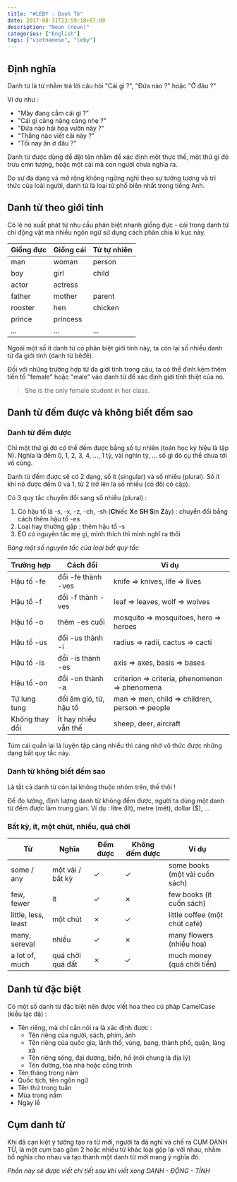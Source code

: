```yaml
---
title: "#LEBY : Danh Từ"
date: 2017-08-31T23:59:18+07:00
description: "Noun (noun)"
categories: ["English"]
tags: ["vietnamese", "leby"]
---
```


## Định nghĩa

Danh từ là từ nhằm trả lời câu hỏi "Cái gì ?", "Đứa nào ?" hoặc "Ở đâu ?"

Ví dụ như :

- "Mày đang cầm cái gì ?"
- "Cái gì càng nặng càng nhẹ ?"
- "Đứa nào hái hoa vườn này ?"
- "Thằng nào viết cái này ?"
- "Tối nay ăn ở đâu ?"

Danh từ được dùng để đặt tên nhằm để xác định một thực thể, một thứ gì đó trừu cmn tượng, hoặc một cái mà con người chưa nghĩa ra.

Do sự đa dạng và mở rộng không ngừng nghỉ theo sự tưởng tượng và tri thức của loài người, danh từ là loại từ phổ biến nhất trong tiếng Anh.

## Danh từ theo giới tính

Có lẽ nó xuất phát từ nhu cầu phân biệt nhanh giống đực - cái trong danh từ chỉ động vật mà nhiều ngôn ngữ sử dụng cách phân chia kì kục này.

| Giống đực | Giống cái | Từ tự nhiên |
| ------ | ----- | ----- |
| man | woman | person |
| boy | girl | child |
| actor | actress | |
| father | mother | parent |
| rooster | hen | chicken |
| prince | princess | |
| ... | ... | ... |

Ngoài một số ít danh từ có phân biệt giới tính này, ta còn lại số nhiều danh từ đa giới tính (danh từ bêđê).

Đối với những trường hợp từ đa giới tính trong câu, ta có thể đính kèm thêm tiền tố "female" hoặc "male" vào danh từ để xác định giới tính thiệt của nó.

> She is the only female student in her class.

## Danh từ đếm được và không biết đếm sao

### Danh từ đếm được

Chỉ một thứ gì đó có thể đếm được bằng số tự nhiên (toán học ký hiệu là tập N). Nghĩa là đếm 0, 1, 2, 3, 4, ..., 1 tỷ, vài nghìn tỷ, ... số gì đó cụ thể chưa tới vô cùng.

Danh từ đếm được sẽ có 2 dạng, số ít (singular) và số nhiều (plural). Số ít khi nó được đếm 0 và 1, từ 2 trở lên là số nhiều (có đôi có cặp).

Có 3 quy tắc chuyển đổi sang số nhiều (plural) :

1. Có hậu tố là -s, -x, -z, -ch, -sh (**Ch**iếc **X**e **SH** **S**ịn **Z**ậy) : chuyển đổi bằng cách thêm hậu tố -es
2. Loại hay thường gặp : thêm hậu tố -s
3. ÉO có nguyên tắc mẹ gì, mình thích thì mình nghĩ ra thôi

*Bảng một số nguyên tắc của loại bất quy tắc*

| Trường hợp | Cách đổi | Ví dụ |
| ----- | ----- | ----- |
| Hậu tố -fe | đổi -fe thành -ves | knife => knives, life => lives |
| Hậu tố -f | đổi -f thành -ves | leaf => leaves, wolf => wolves |
| Hậu tố -o | thêm -es cuối | mosquito => mosquitoes, hero => heroes |
| Hậu tố -us | đổi -us thành -i | radius => radii, cactus => cacti |
| Hậu tố -is | đổi -is thành -es | axis => axes, basis => bases |
| Hậu tố -on | đổi -on thành -a | criterion => criteria, phenomenon => phenomena |
| Tứ lung tung | đổi âm gió, từ, hậu tố | man => men, child => children, person => people |
| Không thay đổi | Ít hay nhiều vẫn thế | sheep, deer, aircraft |

Túm cái quần lại là luyện tập càng nhiều thì càng nhớ vô thức được những dạng bất quy tắc này.

### Danh từ không biết đếm sao

Là tất cả danh từ còn lại không thuộc nhóm trên, thế thôi !

Để đo lường, định lượng danh từ không đếm được, người ta dùng một danh từ đếm được làm trung gian. Ví dụ : litre (lít), metre (mét), dollar ($), ...

### Bất kỳ, ít, một chút, nhiều, quá chời

| Từ | Nghĩa | Đếm được | Không đếm được | Ví dụ |
| ----- | ----- | ----- | ----- | ----- |
| some / any | một vài / bất kỳ | ✓ | ✓ | some books (một vài cuốn sách) |
| few, fewer | ít | ✓ | ✗ | few books (ít cuốn sách) |
| little, less, least | một chút | ✗ | ✓ | little coffee (một chút café) |
| many, sereval | nhiều | ✓ | ✗ | many flowers (nhiều hoa) |
| a lot of, much | quá chời quá đất | ✗ | ✓ | much money (quá chời tiền) |

## Danh từ đặc biệt

Có một số danh từ đặc biệt nên được viết hoa theo cú pháp CamelCase (kiểu lạc đà) :

- Tên riêng, mà chỉ cần nói ra là xác định được :
    - Tên riêng của người, sách, phim, ảnh
    - Tên riêng của quốc gia, lãnh thổ, vùng, bang, thành phố, quận, làng xã
    - Tên riêng sông, đại dương, biển, hồ (nói chung là địa lý)
    - Tên đường, tòa nhà hoặc công trình
- Tên tháng trong năm
- Quốc tịch, tên ngôn ngữ
- Tên thứ trong tuần
- Mùa trong năm
- Ngày lễ

## Cụm danh từ

Khi đã cạn kiệt ý tưởng tạo ra từ mới, người ta đã nghĩ và chế ra CỤM DANH TỪ, là một cụm bao gồm 2 hoặc nhiều từ khác loại gộp lại với nhau, nhằm bổ nghĩa cho nhau và tạo thành một danh từ mới mang ý nghĩa đó.

*Phần này sẽ được viết chi tiết sau khi viết xong DANH - ĐỘNG - TÍNH*
